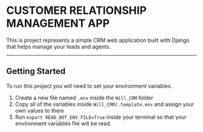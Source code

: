 # CUSTOMER RELATIONSHIP MANAGEMENT APP

This is project represents a simple CRM web application built with Django that helps manage your leads and agents.

---

## Getting Started

To run this project you will need to set your environment variables.

1. Create a new file named `.env` inside the `Will_CRM` folder
2. Copy all of the variables inside `Will_CRM/.template.env` and assign your own values to them
3. Run `export READ_DOT_ENV_FILE=True` inside your terminal so that your environment variables file will be read.
